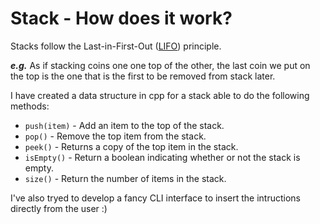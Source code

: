 # Stack - How does it work?

Stacks follow the Last-in-First-Out ([LIFO](https://it.wikipedia.org/wiki/LIFO)) principle.

***e.g.*** As if stacking coins one one top of the other, the last coin we put on the top is the one that is the first to be removed from stack later.

I have created a data structure in cpp for a stack able to do the following methods:

- `push(item)` - Add an item to the top of the stack.
- `pop()` - Remove the top item from the stack.
- `peek()` - Returns a copy of the top item in the stack.
- `isEmpty()` - Return a boolean indicating whether or not the stack is empty.
- `size()` - Return the number of items in the stack.

I've also tryed to develop a fancy CLI interface to insert the intructions directly from the user :)
